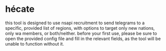 # hécate
this tool is designed to use nsapi recruitment to send telegrams to a specific, provided list of regions, with options to target only new nations, only wa members, or both/neither.
before your first use, please be sure to open the provided config file and fill in the relevant fields, as the tool will be unable to function without it.
